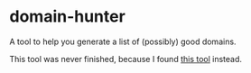 # domain-hunter
A tool to help you generate a list of (possibly) good domains.


This tool was never finished, because I found [this tool](https://www.namestall.com/domain-name-brainstorm) instead.
